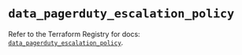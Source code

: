 # `data_pagerduty_escalation_policy`

Refer to the Terraform Registry for docs: [`data_pagerduty_escalation_policy`](https://registry.terraform.io/providers/pagerduty/pagerduty/3.4.1/docs/data-sources/escalation_policy).
